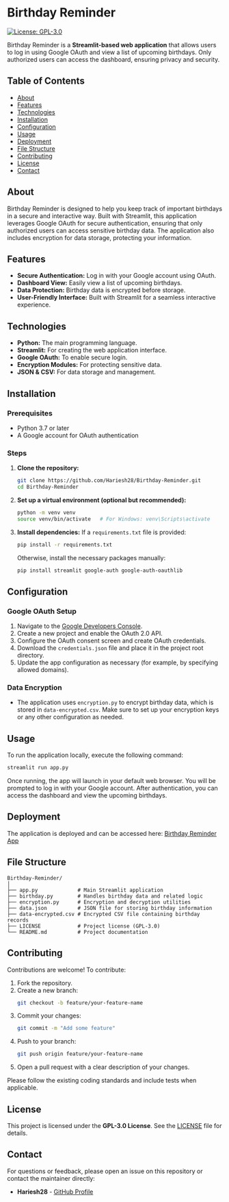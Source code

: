 # Birthday Reminder

[![License: GPL-3.0](https://img.shields.io/badge/License-GPL%20v3-blue.svg)](LICENSE)

Birthday Reminder is a **Streamlit-based web application** that allows users to log in using Google OAuth and view a list of upcoming birthdays. Only authorized users can access the dashboard, ensuring privacy and security.

## Table of Contents
- [About](#about)
- [Features](#features)
- [Technologies](#technologies)
- [Installation](#installation)
- [Configuration](#configuration)
- [Usage](#usage)
- [Deployment](#deployment)
- [File Structure](#file-structure)
- [Contributing](#contributing)
- [License](#license)
- [Contact](#contact)

## About
Birthday Reminder is designed to help you keep track of important birthdays in a secure and interactive way. Built with Streamlit, this application leverages Google OAuth for secure authentication, ensuring that only authorized users can access sensitive birthday data. The application also includes encryption for data storage, protecting your information.

## Features
- **Secure Authentication:** Log in with your Google account using OAuth.
- **Dashboard View:** Easily view a list of upcoming birthdays.
- **Data Protection:** Birthday data is encrypted before storage.
- **User-Friendly Interface:** Built with Streamlit for a seamless interactive experience.

## Technologies
- **Python:** The main programming language.
- **Streamlit:** For creating the web application interface.
- **Google OAuth:** To enable secure login.
- **Encryption Modules:** For protecting sensitive data.
- **JSON & CSV:** For data storage and management.

## Installation

### Prerequisites
- Python 3.7 or later
- A Google account for OAuth authentication

### Steps
1. **Clone the repository:**
   ```bash
   git clone https://github.com/Hariesh28/Birthday-Reminder.git
   cd Birthday-Reminder
   ```
2. **Set up a virtual environment (optional but recommended):**
   ```bash
   python -m venv venv
   source venv/bin/activate   # For Windows: venv\Scripts\activate
   ```
3. **Install dependencies:**
   If a `requirements.txt` file is provided:
   ```bash
   pip install -r requirements.txt
   ```
   Otherwise, install the necessary packages manually:
   ```bash
   pip install streamlit google-auth google-auth-oauthlib
   ```

## Configuration

### Google OAuth Setup
1. Navigate to the [Google Developers Console](https://console.developers.google.com/).
2. Create a new project and enable the OAuth 2.0 API.
3. Configure the OAuth consent screen and create OAuth credentials.
4. Download the `credentials.json` file and place it in the project root directory.
5. Update the app configuration as necessary (for example, by specifying allowed domains).

### Data Encryption
- The application uses `encryption.py` to encrypt birthday data, which is stored in `data-encrypted.csv`. Make sure to set up your encryption keys or any other configuration as needed.

## Usage
To run the application locally, execute the following command:
```bash
streamlit run app.py
```
Once running, the app will launch in your default web browser. You will be prompted to log in with your Google account. After authentication, you can access the dashboard and view the upcoming birthdays.

## Deployment
The application is deployed and can be accessed here: [Birthday Reminder App](https://birthday-reminder-qn9e.onrender.com/)

## File Structure
```
Birthday-Reminder/
│
├── app.py             # Main Streamlit application
├── birthday.py        # Handles birthday data and related logic
├── encryption.py      # Encryption and decryption utilities
├── data.json          # JSON file for storing birthday information
├── data-encrypted.csv # Encrypted CSV file containing birthday records
├── LICENSE            # Project license (GPL-3.0)
└── README.md          # Project documentation
```

## Contributing
Contributions are welcome! To contribute:
1. Fork the repository.
2. Create a new branch:
   ```bash
   git checkout -b feature/your-feature-name
   ```
3. Commit your changes:
   ```bash
   git commit -m "Add some feature"
   ```
4. Push to your branch:
   ```bash
   git push origin feature/your-feature-name
   ```
5. Open a pull request with a clear description of your changes.

Please follow the existing coding standards and include tests when applicable.

## License
This project is licensed under the **GPL-3.0 License**. See the [LICENSE](LICENSE) file for details.

## Contact
For questions or feedback, please open an issue on this repository or contact the maintainer directly:
- **Hariesh28** - [GitHub Profile](https://github.com/Hariesh28)
